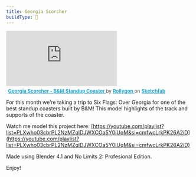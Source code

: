```yaml
---
title: Georgia Scorcher
buildType: 🎢
---
```


<div class="embed-wrapper"> <iframe title="Georgia Scorcher - B&M Standup Coaster" frameborder="0" allowfullscreen mozallowfullscreen="true" webkitallowfullscreen="true" allow="autoplay; fullscreen; xr-spatial-tracking" xr-spatial-tracking execution-while-out-of-viewport execution-while-not-rendered web-share src="https://sketchfab.com/models/f425043b3fed4024a8ed04973712ad96/embed"> </iframe> <p style="font-size: 13px; font-weight: normal; margin: 5px; color: #4A4A4A;"> <a href="https://sketchfab.com/3d-models/georgia-scorcher-bm-standup-coaster-f425043b3fed4024a8ed04973712ad96?utm_medium=embed&utm_campaign=share-popup&utm_content=f425043b3fed4024a8ed04973712ad96" target="_blank" rel="nofollow" style="font-weight: bold; color: #1CAAD9;"> Georgia Scorcher - B&M Standup Coaster </a> by <a href="https://sketchfab.com/Rollygon?utm_medium=embed&utm_campaign=share-popup&utm_content=f425043b3fed4024a8ed04973712ad96" target="_blank" rel="nofollow" style="font-weight: bold; color: #1CAAD9;"> Rollygon </a> on <a href="https://sketchfab.com?utm_medium=embed&utm_campaign=share-popup&utm_content=f425043b3fed4024a8ed04973712ad96" target="_blank" rel="nofollow" style="font-weight: bold; color: #1CAAD9;">Sketchfab</a></p></div>

For this month we’re taking a trip to Six Flags: Over Georgia for one of the best standup coasters built by B&M! This model highlights of the track and supports of the coaster.

Watch me model this project here: [https://youtube.com/playlist?list=PLXwho03cbrPL2NzMZqlDJWXCOa5Y0iUqM&si=cmfwcLrkPK26A2iD](https://youtube.com/playlist?list=PLXwho03cbrPL2NzMZqlDJWXCOa5Y0iUqM&si=cmfwcLrkPK26A2iD)

Made using Blender 4.1 and No Limits 2: Profesional Edition.

Enjoy!
